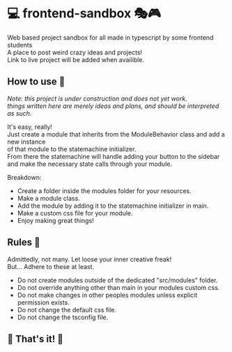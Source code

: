 # 💻 frontend-sandbox 🎭🎮
Web based project sandbox for all made in typescript by some frontend students<br/>
A place to post weird crazy ideas and projects!<br/>
Link to live project will be added when availible.

## How to use 📖
*Note: this project is under construction and does not yet work. <br/> 
things written here are merely ideas and plans, and should be interpreted as such.*

It's easy, really! <br/>
Just create a module that inherits from the ModuleBehavior class and add a new instance <br/>
of that module to the statemachine initializer. <br/>
From there the statemachine will handle adding your button to the sidebar and make the necessary state calls through your module.<br/>

Breakdown:
* Create a folder inside the modules folder for your resources.
* Make a module class.
* Add the module by adding it to the statemachine initializer in main.
* Make a custom css file for your module.
* Enjoy making great things!

## Rules 🛑

Admittedly, not many. Let loose your inner creative freak! <br/>
But... Adhere to these at least.<br/>

* Do not create modules outside of the dedicated "src/modules" folder.
* Do not override anything other than main in your modules custom css.
* Do not make changes in other peoples modules unless explicit permission exists.
* Do not change the default css file.
* Do not change the tsconfig file.

## 🎊 That's it! 🎊